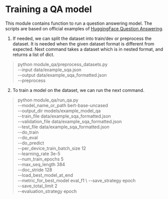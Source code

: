 # Training a QA model 
This module contains function to run a question answering model.
The scripts are based on official examples of [HuggingFace Question Answering](https://github.com/huggingface/transformers/tree/main/examples/pytorch/question-answering).


1. If needed, we can split the dataset into train/dev or preprocess the dataset.
It is needed when the given dataset format is different from expected.
Next command takes a dataset which is in nested format, and returns a list of dict. 

> python module_qa/preprocess_datasets.py \
   --input data/example_sqa.json  \
   --output data/example_sqa_formatted.json \
   --preprocess 

2. To train a model on the dataset, we can run the next command. 
> python module_qa/run_qa.py \
  --model_name_or_path bert-base-uncased \
  --output_dir models/example_model_qa  \
  --train_file data/example_sqa_formatted.json \
  --validation_file data/example_sqa_formatted.json \
  --test_file data/example_sqa_formatted.json \
  --do_train \
  --do_eval \
  --do_predict \
  --per_device_train_batch_size 12 \
  --learning_rate 3e-5 \
  --num_train_epochs 5 \
  --max_seq_length 384 \
  --doc_stride 128 \
  --load_best_model_at_end \
  --metric_for_best_model eval_f1 \ 
  --save_strategy epoch \
  --save_total_limit 2 \
  --evaluation_strategy epoch 

